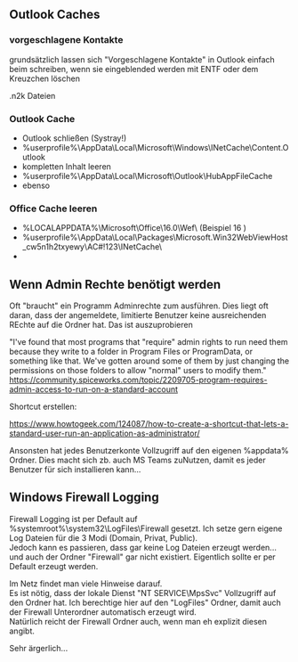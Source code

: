 
## Outlook Caches  

### vorgeschlagene Kontakte  
grundsätzlich lassen sich "Vorgeschlagene Kontakte" in Outlook einfach beim schreiben, wenn sie eingeblended werden mit ENTF oder dem Kreuzchen löschen  

.n2k Dateien  

### Outlook Cache  

- Outlook schließen (Systray!)
-  %userprofile%\AppData\Local\Microsoft\Windows\INetCache\Content.Outlook
-  kompletten Inhalt leeren
-  %userprofile%\AppData\Local\Microsoft\Outlook\HubAppFileCache
-  ebenso


### Office Cache leeren  
- %LOCALAPPDATA%\Microsoft\Office\16.0\Wef\  (Beispiel 16 )   
- %userprofile%\AppData\Local\Packages\Microsoft.Win32WebViewHost_cw5n1h2txyewy\AC\#!123\INetCache\
- 


## Wenn Admin Rechte benötigt werden  

Oft "braucht" ein Programm Adminrechte zum ausführen. Dies liegt oft daran, dass der angemeldete, limitierte Benutzer keine ausreichenden REchte auf die Ordner hat. Das ist auszuprobieren  

"I've found that most programs that "require" admin rights to run need them because they write to a folder in Program Files or ProgramData, or something like that. We've gotten around some of them by just changing the permissions on those folders to allow "normal" users to modify them."
https://community.spiceworks.com/topic/2209705-program-requires-admin-access-to-run-on-a-standard-account

Shortcut erstellen:  

https://www.howtogeek.com/124087/how-to-create-a-shortcut-that-lets-a-standard-user-run-an-application-as-administrator/  


Ansonsten hat jedes Benutzerkonte Vollzugriff auf den eigenen %appdata% Ordner. Dies macht sich zb. auch MS Teams zuNutzen, damit es jeder Benutzer für sich installieren kann...  

## Windows Firewall Logging  

Firewall Logging ist per Default auf %systemroot%\system32\LogFiles\Firewall gesetzt. Ich setze gern eigene Log Dateien für die 3 Modi (Domain, Privat, Public).  
Jedoch kann es passieren, dass gar keine Log Dateien erzeugt werden... und auch der Ordner "Firewall" gar nicht existiert. Eigentlich sollte er per Default erzeugt werden.  

Im Netz findet man viele Hinweise darauf.  
Es ist nötig, dass der lokale Dienst "NT SERVICE\MpsSvc" Vollzugriff auf den Ordner hat. Ich berechtige hier auf den "LogFiles" Ordner, damit auch der Firewall Unterordner automatisch erzeugt wird.  
Natürlich reicht der Firewall Ordner auch, wenn man eh explizit diesen angibt.  

Sehr ärgerlich...  
